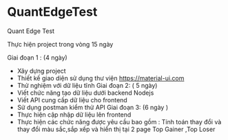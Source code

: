 # QuantEdgeTest
Quant Edge Test

Thực hiện project trong vòng 15 ngày

Giai đoạn 1 : (4 ngày) 
- Xây dựng project
- Thiết kế giao diện sử dụng thư viện  https://material-ui.com
- Thử nghiệm với dữ liệu tĩnh 
Giai đoạn 2: ( 5 ngày)
- Viết chức năng tạo dữ liệu dưới backend Nodejs
- Viết API cung cấp dữ liệu cho frontend
- Sử dụng postman kiểm thử API
Giai đoạn 3: (6 ngày )
- Thực hiện cập nhập dữ liệu lên frontend
- Thực hiện các chức năng được yêu cầu bao gồm : Tính toán thay đổi và thay đổi màu sắc,sắp xếp và hiển thị tại 2 page Top Gainer ,Top Loser 
